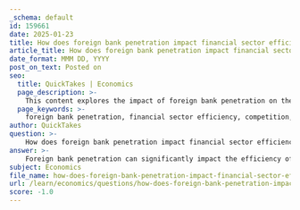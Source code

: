 ```yaml
---
_schema: default
id: 159661
date: 2025-01-23
title: How does foreign bank penetration impact financial sector efficiency?
article_title: How does foreign bank penetration impact financial sector efficiency?
date_format: MMM DD, YYYY
post_on_text: Posted on
seo:
  title: QuickTakes | Economics
  page_description: >-
    This content explores the impact of foreign bank penetration on the efficiency of the financial sector, highlighting its benefits such as increased competition and improved financial services, as well as potential risks like credit rationing and regulatory challenges.
  page_keywords: >-
    foreign bank penetration, financial sector efficiency, competition, financial services, resource allocation, international capital, credit rationing, SMEs, regulatory challenges, financial stability, economic growth, lending concentration, volatility
author: QuickTakes
question: >-
    How does foreign bank penetration impact financial sector efficiency?
answer: >-
    Foreign bank penetration can significantly impact the efficiency of the financial sector in both positive and negative ways. Here are the key aspects to consider:\n\n### Benefits of Foreign Bank Penetration\n\n1. **Increased Competition**: The entry of foreign banks into a domestic market often enhances competition among financial institutions. This competition can lead to lower costs for consumers and businesses, as banks strive to attract clients by offering better rates and services.\n\n2. **Improved Financial Services**: Foreign banks may bring advanced banking techniques and technologies, such as sophisticated risk management practices. This can improve the quality and availability of financial services, leading to a more efficient financial intermediation process.\n\n3. **Resource Allocation**: With increased competition, foreign banks can help in the more efficient allocation of resources. They may lower the costs associated with monopolistic practices, thereby improving investment conditions and overall economic growth.\n\n4. **Access to International Capital**: Foreign banks can enhance a country's access to international capital markets, which can be beneficial for domestic investment and economic development.\n\n5. **Stability During Financial Crises**: In times of financial instability, foreign banks may provide a stabilizing effect. Depositors might prefer to keep their funds in foreign institutions perceived as more stable, which can help mitigate capital flight and maintain financial system stability.\n\n### Costs and Risks of Foreign Bank Penetration\n\n1. **Credit Rationing for SMEs**: One of the significant risks associated with foreign bank penetration is the potential for credit rationing, particularly for small and medium-sized enterprises (SMEs). Foreign banks often focus on larger, more creditworthy borrowers, which can limit access to financing for smaller businesses. This can adversely affect local economic growth and job creation.\n\n2. **Concentration of Lending**: If foreign banks concentrate their lending on a narrow segment of the market (e.g., large corporations), this can lead to inefficiencies in the financial sector. The overall impact on efficiency may be diminished if the lending practices do not support a diverse range of borrowers.\n\n3. **Regulatory Challenges**: The presence of foreign banks may complicate the regulatory landscape. Different regulatory standards and practices can create challenges for domestic regulators, potentially leading to inefficiencies in oversight and supervision.\n\n4. **Potential for Increased Volatility**: While foreign banks can contribute to stability, their presence can also introduce volatility, especially if they are heavily involved in speculative activities or if their home countries experience financial distress.\n\n### Conclusion\n\nIn summary, foreign bank penetration can enhance financial sector efficiency through increased competition, improved services, and better resource allocation. However, it also poses risks, particularly for SMEs and the overall stability of the financial system. Policymakers must carefully consider these factors to maximize the benefits while mitigating the potential downsides of foreign bank involvement in the domestic market.
subject: Economics
file_name: how-does-foreign-bank-penetration-impact-financial-sector-efficiency.md
url: /learn/economics/questions/how-does-foreign-bank-penetration-impact-financial-sector-efficiency
score: -1.0
---
```


&nbsp;